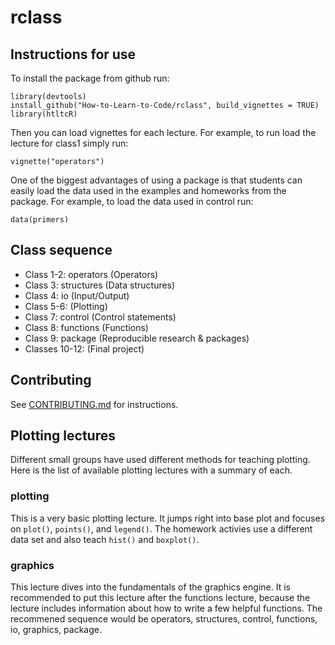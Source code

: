 # rclass

## Instructions for use

To install the package from github run:

```
library(devtools)
install_github("How-to-Learn-to-Code/rclass", build_vignettes = TRUE)
library(htltcR)
```
Then you can load vignettes for each lecture. For example, to run load the lecture for class1 simply run:

```
vignette("operators")
```
One of the biggest advantages of using a package is that students can easily load the data used in the examples and homeworks from the package. For example, to load the data used in control run: 
```
data(primers)
```
## Class sequence
* Class 1-2: operators (Operators)
* Class 3: structures (Data structures)
* Class 4: io (Input/Output)
* Class 5-6: (Plotting)
* Class 7: control (Control statements)
* Class 8: functions (Functions)
* Class 9: package (Reproducible research & packages)
* Classes 10-12: (Final project)

## Contributing

See [CONTRIBUTING.md](CONTRIBUTING.md) for instructions.

## Plotting lectures
Different small groups have used different methods for teaching plotting. Here is the list of available plotting lectures with a summary of each. 

### plotting
This is a very basic plotting lecture. It jumps right into base plot and focuses on `plot()`, `points()`, and `legend()`. The homework activies use a different data set and also teach `hist()` and `boxplot()`. 

### graphics
This lecture dives into the fundamentals of the graphics engine. It is recommended to put this lecture after the functions lecture, because the lecture includes information about how to write a few helpful functions. The recommened sequence would be operators, structures, control, functions, io, graphics, package.
